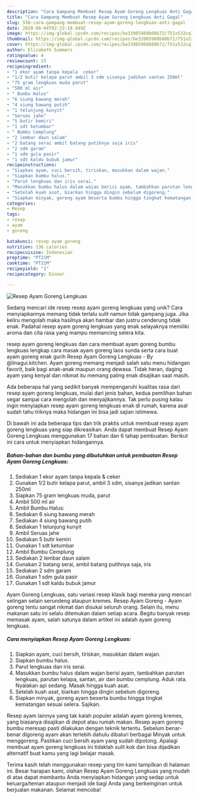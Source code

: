 ```yaml
---
description: "Cara Gampang Membuat Resep Ayam Goreng Lengkuas Anti Gagal"
title: "Cara Gampang Membuat Resep Ayam Goreng Lengkuas Anti Gagal"
slug: 550-cara-gampang-membuat-resep-ayam-goreng-lengkuas-anti-gagal
date: 2020-08-04T02:23:19.849Z
image: https://img-global.cpcdn.com/recipes/be33985968b08b72/751x532cq70/resep-ayam-goreng-lengkuas-foto-resep-utama.jpg
thumbnail: https://img-global.cpcdn.com/recipes/be33985968b08b72/751x532cq70/resep-ayam-goreng-lengkuas-foto-resep-utama.jpg
cover: https://img-global.cpcdn.com/recipes/be33985968b08b72/751x532cq70/resep-ayam-goreng-lengkuas-foto-resep-utama.jpg
author: Elizabeth Summers
ratingvalue: 4
reviewcount: 15
recipeingredient:
- "1 ekor ayam tanpa kepala  ceker"
- "1/2 butir kelapa parut ambil 3 sdm sisanya jadikan santan 250ml"
- "75 gram lengkuas muda parut"
- "500 ml air"
- " Bumbu Halus"
- "6 siung bawang merah"
- "4 siung bawang putih"
- "1 telunjung kunyit"
- "Seruas jahe"
- "5 butir kemiri"
- "1 sdt ketumbar"
- " Bumbu Cemplung"
- "2 lembar daun salam"
- "2 batang serai ambil batang putihnya saja iris"
- "2 sdm garam"
- "1 sdm gula pasir"
- "1 sdt kaldu bubuk jamur"
recipeinstructions:
- "Siapkan ayam, cuci bersih, tiriskan, masukkan dalam wajan."
- "Siapkan bumbu halus."
- "Parut lengkuas dan iris serai."
- "Masukkan bumbu halus dalam wajan berisi ayam, tambahkan parutan lengkuas, parutan kelapa, santan, air dan bumbu cemplung. Aduk rata. Nyalakan api sedang. Masak hingga kuah asat."
- "Setelah kuah asat, biarkan hingga dingin sebelum digoreng."
- "Siapkan minyak, goreng ayam beserta bumbu hingga tingkat kematangan sesuai selera. Sajikan."
categories:
- Resep
tags:
- resep
- ayam
- goreng

katakunci: resep ayam goreng 
nutrition: 136 calories
recipecuisine: Indonesian
preptime: "PT21M"
cooktime: "PT31M"
recipeyield: "1"
recipecategory: Dinner

---
```



![Resep Ayam Goreng Lengkuas](https://img-global.cpcdn.com/recipes/be33985968b08b72/751x532cq70/resep-ayam-goreng-lengkuas-foto-resep-utama.jpg)

Sedang mencari ide resep resep ayam goreng lengkuas yang unik? Cara menyiapkannya memang tidak terlalu sulit namun tidak gampang juga. Jika keliru mengolah maka hasilnya akan hambar dan justru cenderung tidak enak. Padahal resep ayam goreng lengkuas yang enak selayaknya memiliki aroma dan cita rasa yang mampu memancing selera kita.

resep ayam goreng lengkuas dan cara membuat ayam goreng bumbu lengkuas lengkap cara masak ayam goreng laos sunda serta cara buat ayam goreng enak gurih Resep Ayam Goreng Lengkuas - By @linagui.kitchen. Ayam goreng memang menjadi salah satu menu hidangan favorit, baik bagi anak-anak maupun orang dewasa. Tidak heran, daging ayam yang kenyal dan nikmat itu memang paling enak disajikan saat masih.

Ada beberapa hal yang sedikit banyak mempengaruhi kualitas rasa dari resep ayam goreng lengkuas, mulai dari jenis bahan, kedua pemilihan bahan segar sampai cara mengolah dan menyajikannya. Tak perlu pusing kalau ingin menyiapkan resep ayam goreng lengkuas enak di rumah, karena asal sudah tahu triknya maka hidangan ini bisa jadi sajian istimewa.


Di bawah ini ada beberapa tips dan trik praktis untuk membuat resep ayam goreng lengkuas yang siap dikreasikan. Anda dapat membuat Resep Ayam Goreng Lengkuas menggunakan 17 bahan dan 6 tahap pembuatan. Berikut ini cara untuk menyiapkan hidangannya.

<!--inarticleads1-->

##### Bahan-bahan dan bumbu yang dibutuhkan untuk pembuatan Resep Ayam Goreng Lengkuas:

1. Sediakan 1 ekor ayam tanpa kepala &amp; ceker
1. Gunakan 1/2 butir kelapa parut, ambil 3 sdm, sisanya jadikan santan 250ml
1. Siapkan 75 gram lengkuas muda, parut
1. Ambil 500 ml air
1. Ambil  Bumbu Halus:
1. Sediakan 6 siung bawang merah
1. Sediakan 4 siung bawang putih
1. Sediakan 1 telunjung kunyit
1. Ambil Seruas jahe
1. Sediakan 5 butir kemiri
1. Gunakan 1 sdt ketumbar
1. Ambil  Bumbu Cemplung
1. Sediakan 2 lembar daun salam
1. Gunakan 2 batang serai, ambil batang putihnya saja, iris
1. Sediakan 2 sdm garam
1. Gunakan 1 sdm gula pasir
1. Gunakan 1 sdt kaldu bubuk jamur


Ayam Goreng Lengkuas, satu variasi resep klasik bagi mereka yang mencari selingan selain serundeng ataupun kremes. Resep Ayam Goreng - Ayam goreng tentu sangat nikmat dan disukai seluruh orang. Selain itu, menu makanan satu ini selalu ditemukan dalam setiap acara. Begitu banyak resep memasak ayam, salah satunya dalam artikel ini adalah ayam goreng lengkuas. 

<!--inarticleads2-->

##### Cara menyiapkan Resep Ayam Goreng Lengkuas:

1. Siapkan ayam, cuci bersih, tiriskan, masukkan dalam wajan.
1. Siapkan bumbu halus.
1. Parut lengkuas dan iris serai.
1. Masukkan bumbu halus dalam wajan berisi ayam, tambahkan parutan lengkuas, parutan kelapa, santan, air dan bumbu cemplung. Aduk rata. Nyalakan api sedang. Masak hingga kuah asat.
1. Setelah kuah asat, biarkan hingga dingin sebelum digoreng.
1. Siapkan minyak, goreng ayam beserta bumbu hingga tingkat kematangan sesuai selera. Sajikan.


Resep ayam lainnya yang tak kalah populer adalah ayam goreng kremes, yang biasanya disajikan di depot atau rumah makan. Resep ayam goreng bumbu meresap pasti dilakukan dengan teknik tertentu. Sebelum benar-benar digoreng ayam akan terlebih dahulu dibaluri berbagai Minyak untuk menggoreng. Pastikan cuci bersih ayam yang sudah dipotong. Apalagi membuat ayam goreng lengkuas ini tidaklah sulit kok dan bisa dijadikan alternatif buat kamu yang lagi belajar masak. 

Terima kasih telah menggunakan resep yang tim kami tampilkan di halaman ini. Besar harapan kami, olahan Resep Ayam Goreng Lengkuas yang mudah di atas dapat membantu Anda menyiapkan hidangan yang sedap untuk keluarga/teman ataupun menjadi ide bagi Anda yang berkeinginan untuk berjualan makanan. Selamat mencoba!
